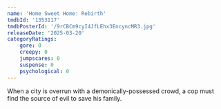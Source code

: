 ```yaml
---
name: 'Home Sweet Home: Rebirth'
tmdbId: '1353117'
tmdbPosterId: '/9rCBCm9cyI4JfLEhx3EncyncMR3.jpg'
releaseDate: '2025-03-20'
categoryRatings:
    gore: 0
    creepy: 0
    jumpscares: 0
    suspense: 0
    psychological: 0
---
```

When a city is overrun with a demonically-possessed crowd, a cop must find the source of evil to save his family.
